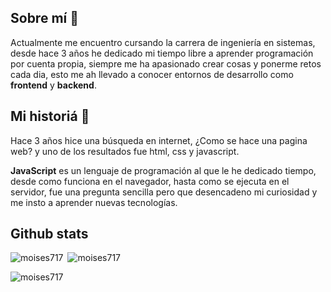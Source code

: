 ## Sobre mí :ledger:

Actualmente me encuentro cursando la carrera de ingeniería en sistemas, desde hace 3 años he dedicado mi tiempo libre a aprender programación por cuenta propia, siempre me ha apasionado crear cosas y ponerme retos cada dia, esto me ah llevado a conocer entornos de desarrollo como **frontend** y **backend**.

## Mi historiá :memo:

Hace 3 años hice una búsqueda en internet, ¿Como se hace una pagina web? y uno de los resultados fue html, css y javascript.

**JavaScript** es un lenguaje de programación al que le he dedicado tiempo, desde como funciona en el navegador, hasta como se ejecuta en el servidor, fue una pregunta sencilla pero que desencadeno mi curiosidad y me insto a aprender nuevas tecnologías.

## Github stats

<p><img align="left" src="https://github-readme-stats.vercel.app/api/top-langs?username=moises717&show_icons=true&locale=en&layout=compact" alt="moises717" /></p>

<p>&nbsp;<img src="https://github-readme-stats.vercel.app/api?username=moises717&show_icons=true&locale=en" alt="moises717" /></p>

<p><img src="https://github-readme-streak-stats.herokuapp.com/?user=moises717&" alt="moises717" /></p>
